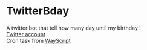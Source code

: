 # TwitterBday
A twitter bot that tell how many day until my birthday !  
[Twitter account](https://twitter.com/FantinBday)  
Cron task from [WayScript](https://www.wayscript.com/)
